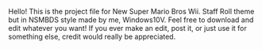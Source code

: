 Hello! This is the project file for New Super Mario Bros Wii. Staff Roll theme but in NSMBDS style made by me, Windows10V.
Feel free to download and edit whatever you want!
If you ever make an edit, post it, or just use it for something else, credit would really be appreciated.

